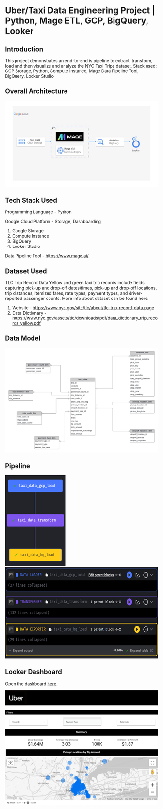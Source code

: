 # Uber/Taxi Data Engineering Project | Python, Mage ETL, GCP, BigQuery, Looker

## Introduction
This project demonstrates an end-to-end is pipeline to extract, transform, load and then visualize and analyze the NYC Taxi Trips dataset. 
Stack used: GCP Storage, Python, Compute Instance, Mage Data Pipeline Tool, BigQuery, Looker Studio

## Overall Architecture 
<img src="taxi_schema_architecture.jpg">

## Tech Stack Used
Programming Language - Python

Google Cloud Platform - Storage, Dashboarding
1. Google Storage
2. Compute Instance 
3. BigQuery
4. Looker Studio

Data Pipeline Tool - https://www.mage.ai/

## Dataset Used
TLC Trip Record Data
Yellow and green taxi trip records include fields capturing pick-up and drop-off dates/times, pick-up and drop-off locations, trip distances, itemized fares, rate types, payment types, and driver-reported passenger counts. 
More info about dataset can be found here:
1. Website - https://www.nyc.gov/site/tlc/about/tlc-trip-record-data.page
2. Data Dictionary - https://www.nyc.gov/assets/tlc/downloads/pdf/data_dictionary_trip_records_yellow.pdf

## Data Model
<img src="taxi_data_model.jpeg">

## Pipeline

<div>
  <img src="Mage ETL Pipeline.png" alt="Mage ETL Pipeline" width="200" height="300">
  <img src="Mage ETL Pipeline v2.png" alt="Mage ETL Pipeline v2" width="600" height="300">
</div>

## Looker Dashboard
Open the dashboard [here](https://lookerstudio.google.com/reporting/c592dfcf-751f-4f86-b9a9-3ab77d0832e5).
<div>
  <img src="Looker Dashboard.png" alt="Looker Dashboard">
</div>





<!-- ## Pipeline
<img align="left" width="200" height="300" src="Mage ETL Pipeline.png">
<img align="right" width="600" height="300" src="Mage ETL Pipeline v2.png">


## Looker Dashboard
Open the dashboard [here](https://lookerstudio.google.com/reporting/c592dfcf-751f-4f86-b9a9-3ab77d0832e5).
<img src="Looker Dashboard.png"> -->
